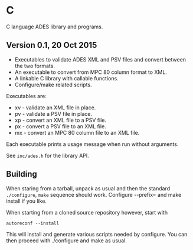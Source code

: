 # C

C language ADES library and programs.

## Version 0.1, 20 Oct 2015

* Executables to validate ADES XML and PSV files and convert between the two formats.
* An executable to convert from MPC 80 column format to XML.
* A linkable C library with callable functions.
* Configure/make related scripts.

Executables are:
* xv - validate an XML file in place.
* pv - validate a PSV file in place.
* xp - convert an XML file to a PSV file.
* px - convert a PSV file to an XML file.
* mx - convert an MPC 80 column file to an XML file.

Each executable prints a usage message when run without arguments.

See `inc/ades.h` for the library API.

## Building

When staring from a tarball, unpack as usual and then the standard
`./configure`, `make` sequence should work.  Configure --prefix= and
make install if you like.

When starting from a cloned source repository however, start with

    autoreconf --install

This will install and generate various scripts needed by configure.
You can then proceed with ./configure and make as usual.
